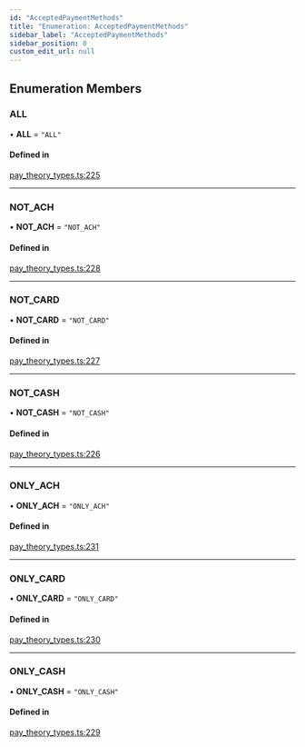 ```yaml
---
id: "AcceptedPaymentMethods"
title: "Enumeration: AcceptedPaymentMethods"
sidebar_label: "AcceptedPaymentMethods"
sidebar_position: 0
custom_edit_url: null
---
```


## Enumeration Members

### ALL

• **ALL** = ``"ALL"``

#### Defined in

[pay_theory_types.ts:225](https://github.com/pay-theory/pay-theory-documentation/blob/bb21eba/theme/pay_theory_types.ts#L225)

___

### NOT\_ACH

• **NOT\_ACH** = ``"NOT_ACH"``

#### Defined in

[pay_theory_types.ts:228](https://github.com/pay-theory/pay-theory-documentation/blob/bb21eba/theme/pay_theory_types.ts#L228)

___

### NOT\_CARD

• **NOT\_CARD** = ``"NOT_CARD"``

#### Defined in

[pay_theory_types.ts:227](https://github.com/pay-theory/pay-theory-documentation/blob/bb21eba/theme/pay_theory_types.ts#L227)

___

### NOT\_CASH

• **NOT\_CASH** = ``"NOT_CASH"``

#### Defined in

[pay_theory_types.ts:226](https://github.com/pay-theory/pay-theory-documentation/blob/bb21eba/theme/pay_theory_types.ts#L226)

___

### ONLY\_ACH

• **ONLY\_ACH** = ``"ONLY_ACH"``

#### Defined in

[pay_theory_types.ts:231](https://github.com/pay-theory/pay-theory-documentation/blob/bb21eba/theme/pay_theory_types.ts#L231)

___

### ONLY\_CARD

• **ONLY\_CARD** = ``"ONLY_CARD"``

#### Defined in

[pay_theory_types.ts:230](https://github.com/pay-theory/pay-theory-documentation/blob/bb21eba/theme/pay_theory_types.ts#L230)

___

### ONLY\_CASH

• **ONLY\_CASH** = ``"ONLY_CASH"``

#### Defined in

[pay_theory_types.ts:229](https://github.com/pay-theory/pay-theory-documentation/blob/bb21eba/theme/pay_theory_types.ts#L229)
